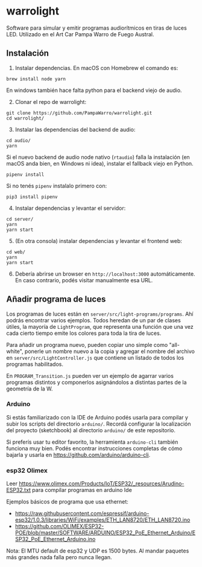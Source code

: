 warrolight
==========

Software para simular y emitir programas audiorítmicos en tiras de luces LED. Utilizado en el Art Car Pampa Warro de Fuego Austral.

## Instalación

1. Instalar dependencias. En macOS con Homebrew el comando es:

```
brew install node yarn
```

En windows también hace falta python para el backend viejo de audio.

2. Clonar el repo de warrolight: 

```
git clone https://github.com/PampaWarro/warrolight.git
cd warrolight/
```

3. Instalar las dependencias del backend de audio:

```
cd audio/
yarn
```

Si el nuevo backend de audio node nativo (`rtaudio`) falla la instalación (en
macOS anda bien, en Windows ni idea), instalar el fallback viejo en Python.

```
pipenv install
```

Si no tenés `pipenv` instalalo primero con:

```
pip3 install pipenv
```

4. Instalar dependencias y levantar el servidor:

```
cd server/
yarn
yarn start
```

5. (En otra consola) instalar dependencias y levantar el frontend web:

```
cd web/
yarn
yarn start
```

6. Debería abrirse un browser en `http://localhost:3000` automáticamente. En caso contrario, podés visitar manualmente esa URL.


## Añadir programa de luces

Los programas de luces están en `server/src/light-programs/programs`. Ahí podrás encontrar varios ejemplos. Todos heredan de un par de clases útiles, la mayoría de `LightProgram`, que representa una función que una vez cada cierto tiempo emite los colores para toda la tira de luces.

Para añadir un programa nuevo, pueden copiar uno simple como "all-white", ponerle un nombre nuevo a la copia y agregar el nombre del archivo en `server/src/LightController.js` que contiene un listado de todos los programas habilitados.

En `PROGRAM_Transition.js` pueden ver un ejemplo de agarrar varios programas distintos y componerlos asignándolos a distintas partes de la geometría de la W.

### Arduino

Si estás familiarizado con la IDE de Arduino podés usarla para compilar y subir los scripts del directorio `arduino/`. Recordá configurar la localización del proyecto (sketchbook) al directorio `arduino/` de este repositorio.

Si preferís usar tu editor favorito, la herramienta `arduino-cli` también funciona muy bien. Podés encontrar instrucciones completas de cómo bajarla y usarla en https://github.com/arduino/arduino-cli.

### esp32 Olimex

Leer https://www.olimex.com/Products/IoT/ESP32/_resources/Arudino-ESP32.txt para compilar programas en arduino Ide

Ejemplos básicos de programa que usa ethernet: 
- https://raw.githubusercontent.com/espressif/arduino-esp32/1.0.3/libraries/WiFi/examples/ETH_LAN8720/ETH_LAN8720.ino
- https://github.com/OLIMEX/ESP32-POE/blob/master/SOFTWARE/ARDUINO/ESP32_PoE_Ethernet_Arduino/ESP32_PoE_Ethernet_Arduino.ino

Nota: El MTU default de esp32 y UDP es 1500 bytes. Al mandar paquetes más grandes nada falla pero nunca llegan.  
